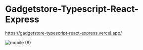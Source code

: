 # Gadgetstore-Typescript-React-Express
https://gadgetstore-typescript-react-express.vercel.app/

![mobile (8)](https://github.com/nafihpp/Gadgetstore-Typescript-React-Express/assets/49452140/15928b71-833d-4fd4-b27b-c94c8bff3f05)


